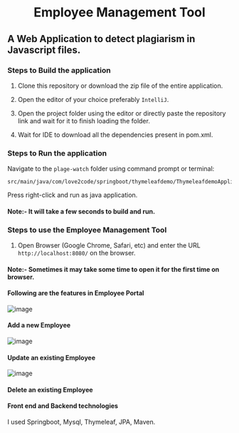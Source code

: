 <h1 align="center">Employee Management Tool</h1> 

## A Web Application to detect plagiarism in Javascript files.


### Steps to Build the application

1. Clone this repository or download the zip file of the entire application.

2. Open the editor of your choice preferably `IntelliJ`.

3. Open the project folder using the editor or directly paste the repository link and wait for it to finish loading the folder.

4. Wait for IDE to download all the dependencies present in pom.xml.

### Steps to Run the application

Navigate to the `plage-watch` folder using command prompt or terminal: 
```
src/main/java/com/love2code/springboot/thymeleafdemo/ThymeleafdemoApplication.java
```
Press right-click and run as java application.

#### Note:- It will take a few seconds to build and run.


### Steps to use the Employee Management Tool

1. Open Browser (Google Chrome, Safari, etc) and enter the URL `http://localhost:8080/` on the browser.
#### Note:- Sometimes it may take some time to open it for the first time on browser.

#### Following are the features in Employee Portal
![image](https://user-images.githubusercontent.com/24240931/103444051-f9ebfb80-4c32-11eb-88ae-cf4742c286d4.png)
#### Add a new Employee


![image](https://user-images.githubusercontent.com/24240931/103444093-594a0b80-4c33-11eb-924f-f5c1b304b967.png)
#### Update an existing Employee


![image](https://user-images.githubusercontent.com/24240931/103444122-8f878b00-4c33-11eb-8f03-1762b346f653.png)
#### Delete an existing Employee

#### Front end and Backend technologies

I used Springboot, Mysql, Thymeleaf, JPA, Maven.
